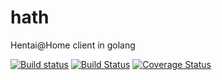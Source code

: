 # hath
Hentai@Home client in golang

[![Build status](https://ci.appveyor.com/api/projects/status/c4ft82569b5kd63p/branch/master?svg=true)](https://ci.appveyor.com/project/ernado/hath/branch/master)
[![Build Status](https://travis-ci.org/cydev/hath.svg?branch=master)](https://travis-ci.org/cydev/hath)
[![Coverage Status](https://coveralls.io/repos/cydev/hath/badge.svg)](https://coveralls.io/r/cydev/hath)
